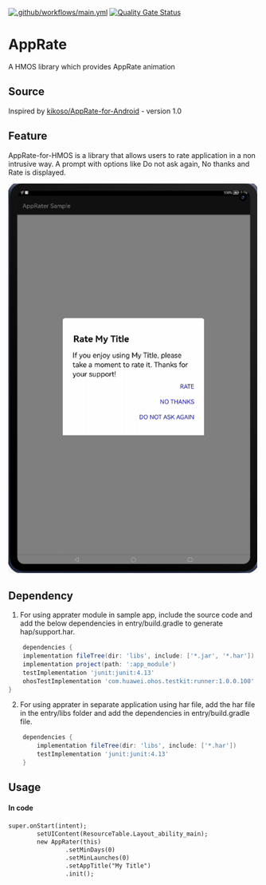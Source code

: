 [![.github/workflows/main.yml](https://github.com/applibgroup/AppRate-for-ohos/actions/workflows/main.yml/badge.svg)](https://github.com/applibgroup/AppRate-for-ohos/actions/workflows/main.yml)  [![Quality Gate Status](https://sonarcloud.io/api/project_badges/measure?project=applibgroup_AppRate-for-HMOS&metric=alert_status)](https://sonarcloud.io/summary/new_code?id=applibgroup_AppRate-for-HMOS)


# AppRate

A HMOS library which provides AppRate animation

## Source

Inspired by [kikoso/AppRate-for-Android](https://github.com/kikoso/AppRate-for-Android) - version 1.0

## Feature
AppRate-for-HMOS is a library that allows users to rate application in a non intrusive way.
 A prompt with options like Do not ask again, No thanks and Rate is displayed.

<img src="screenshots/Screenshot (2616).png" width="500">


## Dependency
1. For using apprater module in sample app, include the source code and add the below dependencies in entry/build.gradle to generate hap/support.har.
```groovy
    dependencies {
    implementation fileTree(dir: 'libs', include: ['*.jar', '*.har'])
    implementation project(path: ':app_module')
    testImplementation 'junit:junit:4.13'
    ohosTestImplementation 'com.huawei.ohos.testkit:runner:1.0.0.100'
}
```
2. For using apprater in separate application using har file, add the har file in the entry/libs folder and add the dependencies in entry/build.gradle file.
```groovy
	dependencies {
		implementation fileTree(dir: 'libs', include: ['*.har'])
		testImplementation 'junit:junit:4.13'
	}
```

## Usage

#### In code
```
super.onStart(intent);
        setUIContent(ResourceTable.Layout_ability_main);
        new AppRater(this)
                .setMinDays(0)
                .setMinLaunches(0)
                .setAppTitle("My Title")
                .init();

```
